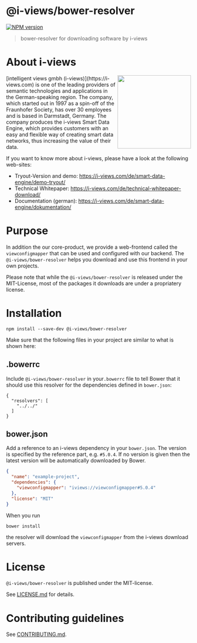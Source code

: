 # @i-views/bower-resolver 

[![NPM version](https://badge.fury.io/js/@i-views/bower-resolver.svg)](http://badge.fury.io/js/@i-views/bower-resolver)


> bower-resolver for downloading software by i-views

# About i-views

<a href="https://i-views.com">
    <img src="http://documentation.i-views.com/5.0/assets/img/i-views-logo.svg" width="200" align="right">
</a>
[intelligent views gmbh (i-views)](https://i-views.com) is one of the leading providers of semantic
technologies and applications in the German-speaking region.  The company, which started
out in 1997 as a spin-off of the Fraunhofer  Society, has over 30 employees and is based
in Darmstadt, Germany. The  company produces the i-views Smart Data Engine, which provides
customers  with an easy and flexible way of creating smart data networks, thus  increasing the value of
their data.

If you want to know more about i-views, please have a look at the following web-sites:

* Tryout-Version and demo: https://i-views.com/de/smart-data-engine/demo-tryout/
* Technical Whitepaper: https://i-views.com/de/technical-whitepaper-download/
* Documentation (german): https://i-views.com/de/smart-data-engine/dokumentation/


# Purpose

In addition the our core-product, we provide a web-frontend called the `viewconfigmapper` that can be used and configured with our backend. The `@i-views/bower-resolver` helps you download and use this frontend in your own projects.

Please note that while the `@i-views/bower-resolver` is released under the MIT-License, most of the packages it downloads are under a propriatery license.


# Installation

```
npm install --save-dev @i-views/bower-resolver
```

Make sure that the following files in your project are similar to what is shown here:

## .bowerrc

Include `@i-views/bower-resolver` in your`.bowerrc` file to tell Bower that it should use this resolver for the dependencies defined in `bower.json`:

```
{
  "resolvers": [
    "../../"
  ]
}
```

## bower.json

Add a reference to an i-views dependency in your `bower.json`. The version is specified by the reference part, e.g. `#5.0.4`.
If no version is given then the latest version will be automatically downloaded by Bower.

```json
{
  "name": "example-project",
  "dependencies": {
    "viewconfigmapper": "iviews://viewconfigmapper#5.0.4"
  },
  "license": "MIT"
}
```

When you run

```
bower install
```

the resolver will download the `viewconfigmapper` from the i-views download servers. 




# License

`@i-views/bower-resolver` is published under the MIT-license.

See [LICENSE.md](LICENSE.md) for details.


 
# Contributing guidelines

See [CONTRIBUTING.md](CONTRIBUTING.md).